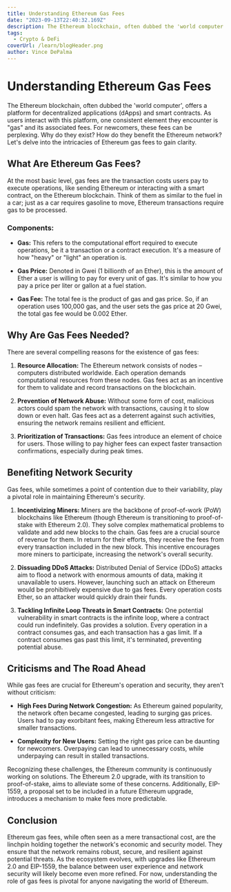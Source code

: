 ```yaml
---
title: Understanding Ethereum Gas Fees
date: "2023-09-13T22:40:32.169Z"
description: The Ethereum blockchain, often dubbed the 'world computer', offers a platform for decentralized applications (dApps) and smart contracts. As users interact with this platform, one consistent element they encounter is "gas" and its associated fees. For newcomers, these fees can be perplexing. Why do they exist? How do they benefit the Ethereum network? 
tags:
  - Crypto & DeFi
coverUrl: /learn/blogHeader.png
author: Vince DePalma
---
```


# Understanding Ethereum Gas Fees

The Ethereum blockchain, often dubbed the 'world computer', offers a platform for decentralized applications (dApps) and smart contracts. As users interact with this platform, one consistent element they encounter is "gas" and its associated fees. For newcomers, these fees can be perplexing. Why do they exist? How do they benefit the Ethereum network? Let's delve into the intricacies of Ethereum gas fees to gain clarity.

## What Are Ethereum Gas Fees?

At the most basic level, gas fees are the transaction costs users pay to execute operations, like sending Ethereum or interacting with a smart contract, on the Ethereum blockchain. Think of them as similar to the fuel in a car; just as a car requires gasoline to move, Ethereum transactions require gas to be processed.

### Components:

- **Gas:** This refers to the computational effort required to execute operations, be it a transaction or a contract execution. It's a measure of how "heavy" or "light" an operation is.
  
- **Gas Price:** Denoted in Gwei (1 billionth of an Ether), this is the amount of Ether a user is willing to pay for every unit of gas. It's similar to how you pay a price per liter or gallon at a fuel station.

- **Gas Fee:** The total fee is the product of gas and gas price. So, if an operation uses 100,000 gas, and the user sets the gas price at 20 Gwei, the total gas fee would be 0.002 Ether.

## Why Are Gas Fees Needed?

There are several compelling reasons for the existence of gas fees:

1. **Resource Allocation:** The Ethereum network consists of nodes – computers distributed worldwide. Each operation demands computational resources from these nodes. Gas fees act as an incentive for them to validate and record transactions on the blockchain.

2. **Prevention of Network Abuse:** Without some form of cost, malicious actors could spam the network with transactions, causing it to slow down or even halt. Gas fees act as a deterrent against such activities, ensuring the network remains resilient and efficient.

3. **Prioritization of Transactions:** Gas fees introduce an element of choice for users. Those willing to pay higher fees can expect faster transaction confirmations, especially during peak times.

## Benefiting Network Security

Gas fees, while sometimes a point of contention due to their variability, play a pivotal role in maintaining Ethereum's security.

1. **Incentivizing Miners:** Miners are the backbone of proof-of-work (PoW) blockchains like Ethereum (though Ethereum is transitioning to proof-of-stake with Ethereum 2.0). They solve complex mathematical problems to validate and add new blocks to the chain. Gas fees are a crucial source of revenue for them. In return for their efforts, they receive the fees from every transaction included in the new block. This incentive encourages more miners to participate, increasing the network's overall security.

2. **Dissuading DDoS Attacks:** Distributed Denial of Service (DDoS) attacks aim to flood a network with enormous amounts of data, making it unavailable to users. However, launching such an attack on Ethereum would be prohibitively expensive due to gas fees. Every operation costs Ether, so an attacker would quickly drain their funds.

3. **Tackling Infinite Loop Threats in Smart Contracts:** One potential vulnerability in smart contracts is the infinite loop, where a contract could run indefinitely. Gas provides a solution. Every operation in a contract consumes gas, and each transaction has a gas limit. If a contract consumes gas past this limit, it's terminated, preventing potential abuse.

## Criticisms and The Road Ahead

While gas fees are crucial for Ethereum's operation and security, they aren't without criticism:

- **High Fees During Network Congestion:** As Ethereum gained popularity, the network often became congested, leading to surging gas prices. Users had to pay exorbitant fees, making Ethereum less attractive for smaller transactions.

- **Complexity for New Users:** Setting the right gas price can be daunting for newcomers. Overpaying can lead to unnecessary costs, while underpaying can result in stalled transactions.

Recognizing these challenges, the Ethereum community is continuously working on solutions. The Ethereum 2.0 upgrade, with its transition to proof-of-stake, aims to alleviate some of these concerns. Additionally, EIP-1559, a proposal set to be included in a future Ethereum upgrade, introduces a mechanism to make fees more predictable.

## Conclusion

Ethereum gas fees, while often seen as a mere transactional cost, are the linchpin holding together the network's economic and security model. They ensure that the network remains robust, secure, and resilient against potential threats. As the ecosystem evolves, with upgrades like Ethereum 2.0 and EIP-1559, the balance between user experience and network security will likely become even more refined. For now, understanding the role of gas fees is pivotal for anyone navigating the world of Ethereum.
